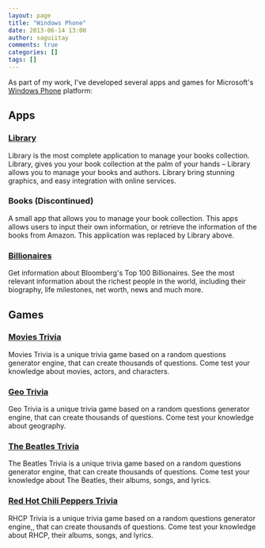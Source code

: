 ```yaml
---
layout: page
title: "Windows Phone"
date: 2013-06-14 13:00
author: saguiitay
comments: true
categories: []
tags: []
---
```

As part of my work, I've developed several apps and games for Microsoft's [Windows Phone](http://www.windowsphone.com) platform:

Apps
----

### [Library]({{site.url}}/windows-phone/library)

Library is the most complete application to manage your books collection. Library, gives you your book collection at the palm of your hands – Library allows you to manage your books and authors. Library bring stunning graphics, and easy integration with online services.

### Books (Discontinued)

A small app that allows you to manage your book collection. This apps allows users to input their own information, or retrieve the information of the books from Amazon. This application was replaced by Library above.

### [Billionaires](http://itaysagui.wordpress.com/windows-phone/billionaires/ "Billionaires")

Get information about Bloomberg's Top 100 Billionaires. See the most relevant information about the richest people in the world, including their biography, life milestones, net worth, news and much more.

Games
-----

### [Movies Trivia](http://itaysagui.wordpress.com/windows-phone/trivia-games/movies-trivia/ "Movies Trivia")

Movies Trivia is a unique trivia game based on a random questions generator engine, that can create thousands of questions. Come test your knowledge about movies, actors, and characters.

### [Geo Trivia](http://itaysagui.wordpress.com/windows-phone/trivia-games/geo-trivia/ "Geo Trivia")

Geo Trivia is a unique trivia game based on a random questions generator engine, that can create thousands of questions. Come test your knowledge about geography.

### [The Beatles Trivia](http://itaysagui.wordpress.com/windows-phone/trivia-games/the-beatles-trivia/ "The Beatles Trivia")

The Beatles Trivia is a unique trivia game based on a random questions generator engine, that can create thousands of questions. Come test your knowledge about The Beatles, their albums, songs, and lyrics.

### [Red Hot Chili Peppers Trivia](http://itaysagui.wordpress.com/windows-phone/trivia-games/rhcp-trivia/ "RHCP Trivia")

RHCP Trivia is a unique trivia game based on a random questions generator engine,, that can create thousands of questions. Come test your knowledge about RHCP, their albums, songs, and lyrics.


